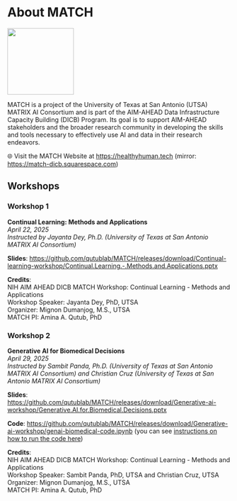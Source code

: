# About MATCH

<img height="150" src="https://images.squarespace-cdn.com/content/v1/67cbe10c5e26f165fc131f55/fd54778b-7396-4ddd-8f37-83a1ef792dbb/MATCH+logo+-+no+background+v5.png?"  />

MATCH is a project of the University of Texas at San Antonio (UTSA) MATRIX AI Consortium and is part of the AIM-AHEAD Data Infrastructure Capacity Building (DICB) Program. Its goal is to support AIM-AHEAD stakeholders and the broader research community in developing the skills and tools necessary to effectively use AI and data in their research endeavors.

🌐 Visit the MATCH Website at https://healthyhuman.tech (mirror: https://match-dicb.squarespace.com)</p>

## Workshops

### Workshop 1

**Continual Learning: Methods and Applications**<br>
*April 22, 2025*<br>
*Instructed by Jayanta Dey, Ph.D. (University of Texas at San Antonio MATRIX AI Consortium)*

**Slides**: https://github.com/qutublab/MATCH/releases/download/Continual-learning-workshop/Continual.Learning.-.Methods.and.Applications.pptx

**Credits**:<br>
NIH AIM AHEAD DICB MATCH Workshop: Continual Learning - Methods and Applications<br>
Workshop Speaker: Jayanta Dey, PhD, UTSA<br>
Organizer: Mignon Dumanjog, M.S., UTSA<br>
MATCH PI: Amina A. Qutub, PhD

### Workshop 2

**Generative AI for Biomedical Decisions**<br>
*April 29, 2025*<br>
*Instructed by Sambit Panda, Ph.D. (University of Texas at San Antonio MATRIX AI Consortium) and Christian Cruz (University of Texas at San Antonio MATRIX AI Consortium)*

**Slides**: https://github.com/qutublab/MATCH/releases/download/Generative-ai-workshop/Generative.AI.for.Biomedical.Decisions.pptx

**Code**: https://github.com/qutublab/MATCH/releases/download/Generative-ai-workshop/genai-biomedical-code.ipynb (you can see [instructions on how to run the code here](https://github.com/qutublab/MATCH/tree/main/2025-04-29-Gen-AI#how-to-run-the-code))

**Credits**:<br>
NIH AIM AHEAD DICB MATCH Workshop: Continual Learning - Methods and Applications<br>
Workshop Speaker: Sambit Panda, PhD, UTSA and Christian Cruz, UTSA<br>
Organizer: Mignon Dumanjog, M.S., UTSA<br>
MATCH PI: Amina A. Qutub, PhD
